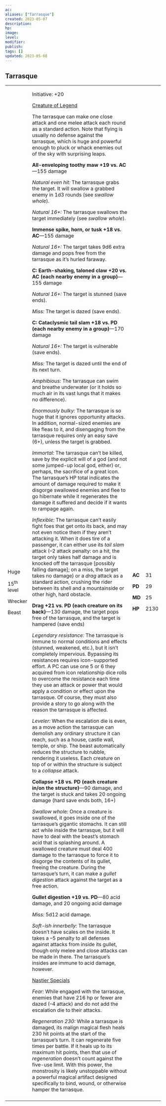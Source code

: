 ```yaml
---
ac: 
aliases: ["Tarrasque"]
created: 2023-05-07
description: 
hp: 
image: 
level: 
modifier: 
publish: 
tags: []
updated: 2023-05-08
---
```


## Tarrasque

<table>
<colgroup>
<col style="width: 15%" />
<col style="width: 71%" />
<col style="width: 5%" />
<col style="width: 7%" />
</colgroup>
<tbody>
<tr class="odd">
<td><p>Huge</p>
<p>15<sup>th</sup> level</p>
<p>Wrecker</p>
<p>Beast</p></td>
<td><p>Initiative: +20</p>
<p><u>Creature of Legend</u></p>
<p>The tarrasque can make one close attack and one melee attack each
round as a standard action. Note that flying is usually no defense
against the tarrasque, which is huge and powerful enough to pluck or
whack enemies out of the sky with surprising leaps.</p>
<p><strong>All-enveloping toothy maw +19 vs. AC</strong>—155 damage</p>
<p><em>Natural even hit:</em> The tarrasque grabs the target. It will
swallow a grabbed enemy in 1d3 rounds (see <em>swallow whole</em>).</p>
<p><em>Natural 16+:</em> The tarrasque swallows the target immediately
(see <em>swallow whole</em>).</p>
<p><strong>Immense spike, horn, or tusk +18 vs. AC</strong>—155
damage</p>
<p><em>Natural 16+:</em> The target takes 9d6 extra damage and pops free
from the tarrasque as it’s hurled faraway.</p>
<p><strong>C: Earth-shaking, taloned claw +20 vs. AC (each nearby enemy
in a group)</strong>—155 damage</p>
<p><em>Natural 16+:</em> The target is stunned (save ends).</p>
<p><em>Miss:</em> The target is dazed (save ends).</p>
<p><strong>C: Cataclysmic tail slam +18 vs. PD (each nearby enemy in a
group)</strong>—170 damage</p>
<p><em>Natural 16+:</em> The target is vulnerable (save ends).</p>
<p><em>Miss:</em> The target is dazed until the end of its next
turn.</p>
<p><em>Amphibious:</em> The tarrasque can swim and breathe underwater
(or it holds so much air in its vast lungs that it makes no
difference).</p>
<p><em>Enormously bulky:</em> The tarrasque is so huge that it ignores
opportunity attacks. In addition, normal-sized enemies are like fleas to
it, and disengaging from the tarrasque requires only an easy save (6+),
unless the target is grabbed.</p>
<p><em>Immortal:</em> The tarrasque can’t be killed, save by the
explicit will of a god (and not some jumped-up local god, either) or,
perhaps, the sacrifice of a great icon. The tarrasque’s HP total
indicates the amount of damage required to make it disgorge swallowed
enemies and flee to go hibernate while it regenerates the damage it
suffered and decide if it wants to rampage again.</p>
<p><em>Inflexible:</em> The tarrasque can’t easily fight foes that get
onto its back, and may not even notice them if they aren’t attacking it.
When it does tire of a passenger, it can either use its <em>tail
slam</em> attack (–2 attack penalty: on a hit, the target only takes
half damage and is knocked off the tarrasque [possibly falling damage];
on a miss, the target takes no damage) or a <em>drag</em> attack as a
standard action, crushing the rider between its shell and a mountainside
or other high, hard obstacle.</p>
<p><strong>Drag +21 vs. PD (each creature on its back)</strong>—130
damage, the target pops free of the tarrasque, and the target is
hampered (save ends)</p>
<p><em>Legendary resistance:</em> The tarrasque is immune to normal
conditions and effects (stunned, weakened, etc.), but it isn’t
completely impervious. Bypassing its resistances requires icon-supported
effort. A PC can use one 5 or 6 they acquired from icon relationship
dice rolls to overcome the resistance each time they use an attack or
power that would apply a condition or effect upon the tarrasque. Of
course, they must also provide a story to go along with the reason the
tarrasque is affected.</p>
<p><em>Leveler:</em> When the escalation die is even, as a move action
the tarrasque can demolish any ordinary structure it can reach, such as
a house, castle wall, temple, or ship. The beast automatically reduces
the structure to rubble, rendering it useless. Each creature on top of
or within the structure is subject to a <em>collapse</em> attack.</p>
<p><strong>Collapse +18 vs. PD (each creature in/on the
structure)</strong>—90 damage, and the target is stuck and takes 20
ongoing damage (hard save ends both, 16+)</p>
<p><em>Swallow whole:</em> Once a creature is swallowed, it goes inside
one of the tarrasque’s gigantic stomachs. It can still act while inside
the tarrasque, but it will have to deal with the beast’s stomach acid
that is splashing around. A swallowed creature must deal 400 damage to
the tarrasque to force it to disgorge the contents of its gullet,
freeing the creature. During the tarrasque’s turn, it can make a
<em>gullet digestion</em> attack against the target as a free
action.</p>
<p><strong>Gullet digestion +19 vs. PD</strong>—80 acid damage, and 20
ongoing acid damage</p>
<p><em>Miss:</em> 5d12 acid damage.</p>
<p><em>Soft-ish innerbelly:</em> The tarrasque doesn’t have scales on
the inside. It takes a –5 penalty to all defenses against attacks from
inside its gullet, though only melee and close attacks can be made in
there. The tarrasque’s insides are immune to acid damage, however.</p>
<p><u>Nastier Specials</u></p>
<p><em>Fear:</em> While engaged with the tarrasque, enemies that have
216 hp or fewer are dazed (–4 attack) and do not add the escalation die
to their attacks.</p>
<p><em>Regeneration 230:</em> While a tarrasque is damaged, its malign
magical flesh heals 230 hit points at the start of the tarrasque’s turn.
It can regenerate five times per battle. If it heals up to its maximum
hit points, then that use of <em>regeneration</em> doesn’t count against
the five-use limit. With this power, the monstrosity is likely
unstoppable without a powerful magical artifact designed specifically to
bind, wound, or otherwise hamper the tarrasque.</p></td>
<td><p><strong>AC</strong></p>
<p><strong>PD</strong></p>
<p><strong>MD</strong></p>
<p><strong>HP</strong></p></td>
<td><p>31</p>
<p>29</p>
<p>25</p>
<p>2130</p></td>
</tr>
<tr class="even">
<td></td>
<td></td>
<td></td>
<td></td>
</tr>
</tbody>
</table>
